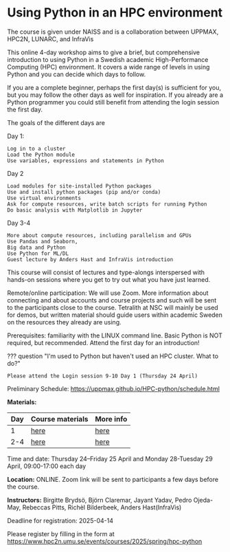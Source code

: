 # Using Python in an HPC environment

The course is given under NAISS and is a collaboration between UPPMAX, HPC2N, LUNARC, and InfraVis

This online 4-day workshop aims to give a brief, but comprehensive introduction to using Python in a Swedish academic High-Performance Computing (HPC) environment. It covers a wide range of levels in using Python and you can decide which days to follow.

If you are a complete beginner, perhaps the first day(s) is sufficient for you, but you may follow the other days as well for inspiration. If you already are a Python programmer you could still benefit from attending the login session the first day.

The goals of the different days are

Day 1:

    Log in to a cluster
    Load the Python module
    Use variables, expressions and statements in Python

Day 2

    Load modules for site-installed Python packages
    Use and install python packages (pip and/or conda)
    Use virtual environments
    Ask for compute resources, write batch scripts for running Python
    Do basic analysis with Matplotlib in Jupyter

Day 3-4

    More about compute resources, including parallelism and GPUs
    Use Pandas and Seaborn,
    Big data and Python
    Use Python for ML/DL
    Guest lecture by Anders Hast and InfraVis introduction

This course will consist of lectures and type-alongs interspersed with hands-on sessions where you get to try out what you have just learned.

Remote/online participation: We will use Zoom. More information about connecting and about accounts and course projects and such will be sent to the participants close to the course. Tetralith at NSC will mainly be used for demos, but written material should guide users within academic Sweden on the resources they already are using.

Prerequisites: familiarity with the LINUX command line. Basic Python is NOT required, but recommended. Attend the first day for an introduction!

??? question "I'm used to Python but haven't used an HPC cluster. What to do?"

    Please attend the Login session 9-10 Day 1 (Thursday 24 April)


Preliminary Schedule: https://uppmax.github.io/HPC-python/schedule.html

**Materials:**

Day|Course materials                                    |More info
---|----------------------------------------------------|---------------------------------------------------------
1  |[here](https://uppmax.github.io/naiss_intro_python)|[here](https://uppmax.github.io/naiss_intro_python/faq/)
2-4|[here](https://uppmax.github.io/HPC-python/)        |[here](https://www.hpc2n.umu.se/events/courses/2024/fall/hpc-python)

Time and date: Thursday 24–Friday 25 April and Monday 28-Tuesday 29 April, 09:00-17:00 each day


**Location:** ONLINE. Zoom link will be sent to participants a few days before the course.

**Instructors:** Birgitte Brydsö, Björn Claremar, Jayant Yadav, Pedro Ojeda-May, Rebeccas Pitts, Richèl Bilderbeek, Anders Hast(InfraVis)

Deadline for registration: 2025-04-14

Please register by filling in the form at https://www.hpc2n.umu.se/events/courses/2025/spring/hpc-python
